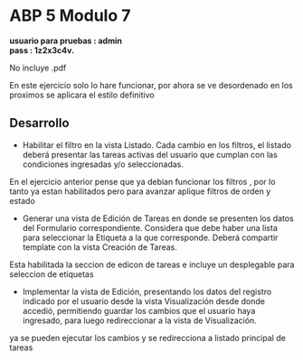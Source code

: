 <h1>ABP 5 Modulo 7</h1>

<b>usuario para pruebas : admin <br/>
pass : 1z2x3c4v.</b>

No incluye .pdf

En este ejercicio solo lo hare funcionar, por ahora se ve desordenado en los proximos se aplicara el estilo definitivo
<h2>Desarrollo</h2>

- Habilitar el filtro en la vista Listado. Cada cambio en los filtros, el listado deberá presentar las
tareas activas del usuario que cumplan con las condiciones ingresadas y/o seleccionadas.

En el ejercicio anterior pense que ya debian funcionar los filtros , por lo tanto ya estan habilitados 
pero para avanzar aplique filtros de orden y estado

- Generar una vista de Edición de Tareas en donde se presenten los datos del Formulario
correspondiente. Considera que debe haber una lista para seleccionar la Etiqueta a la que
corresponde. Deberá compartir template con la vista Creación de Tareas.

Esta habilitada la seccion de edicon de tareas e incluye un desplegable para seleccion de etiquetas 

- Implementar la vista de Edición, presentando los datos del registro indicado por el usuario desde
la vista Visualización desde donde accedió, permitiendo guardar los cambios que el usuario haya
ingresado, para luego redireccionar a la vista de Visualización.

ya se pueden ejecutar los cambios y se redirecciona a listado principal de tareas

